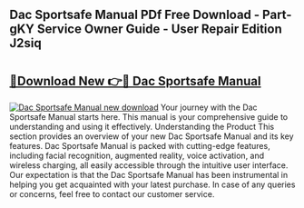 ## Dac Sportsafe Manual PDf Free Download - Part-gKY Service Owner Guide - User Repair Edition J2siq

# <h2><a href="http://bc3189.oget.top/?id=Dac+Sportsafe+Manual">🔗Download New 👉🔴 Dac Sportsafe Manual</a></h2>

[![Dac Sportsafe Manual new download](https://i.imgur.com/5g1atiW.png)](http://bc3189.oget.top/?id=Dac+Sportsafe+Manual)
Your journey with the Dac Sportsafe Manual starts here. This manual is your comprehensive guide to understanding and using it effectively. Understanding the Product This section provides an overview of your new Dac Sportsafe Manual and its key features. Dac Sportsafe Manual is packed with cutting-edge features, including facial recognition, augmented reality, voice activation, and wireless charging, all easily accessible through the intuitive user interface. Our expectation is that the Dac Sportsafe Manual has been instrumental in helping you get acquainted with your latest purchase. In case of any queries or concerns, feel free to contact our customer service.
